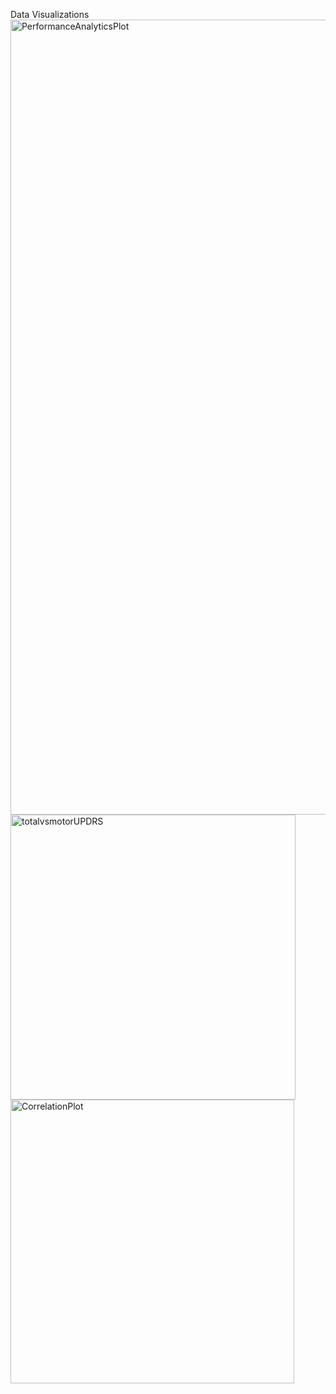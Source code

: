 Data Visualizations
<img width="1272" alt="PerformanceAnalyticsPlot" src="https://github.com/GMindigo08/Regression-and-Performance-Analytics/assets/137466455/e9fea145-8368-4253-a2dc-52489247a418">
<img width="456" alt="totalvsmotorUPDRS" src="https://github.com/GMindigo08/Regression-and-Performance-Analytics/assets/137466455/f4107330-22e1-43eb-b6a5-780d2121ecfe">
<img width="454" alt="CorrelationPlot" src="https://github.com/GMindigo08/Regression-and-Performance-Analytics/assets/137466455/90d13281-d510-493f-bfa6-1f68d981295e">
